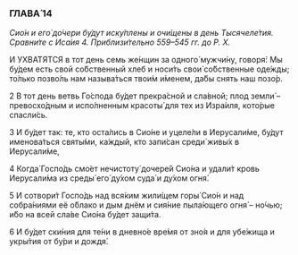 ### ГЛАВА́ 14

_Сио́н и его́ до́чери бу́дут иску́плены и очи́щены в день Тысячеле́тия. Сравни́те с Иса́ия 4. Приблизи́тельно 559–545 гг. до Р. Х._

И УХВА́ТЯТСЯ в тот день семь же́нщин за одного́ мужчи́ну, говоря́: Мы бу́дем есть свой со́бственный хлеб и носи́ть свои́ со́бственные оде́жды; то́лько позво́ль нам называ́ться твои́м и́менем, да́бы снять наш позо́р.

2 В тот день ветвь Го́спода бу́дет прекра́сной и сла́вной; плод земли́ – превосхо́дным и испо́лненным красоты́ для тех из Изра́иля, кото́рые спасли́сь.

3 И бу́дет так: те, кто оста́лись в Сио́не и уцеле́ли в Иерусали́ме, бу́дут именова́ться святы́ми, ка́ждый, кто запи́сан среди́ живы́х в Иерусали́ме,

4 Когда́ Госпо́дь смо́ет нечистоту́ дочере́й Сио́на и удали́т кровь Иерусали́ма из среды́ его́ ду́хом суда́ и ду́хом огня́.

5 И сотвори́т Госпо́дь над вся́ким жили́щем горы́ Сио́н и над собра́ниями её о́блако и дым днём и сия́ние пыла́ющего огня́ – но́чью; и́бо на всей сла́ве Сио́на бу́дет защи́та.

6 И бу́дет ски́ния для те́ни в дневно́е вре́мя от зно́я и для убе́жища и укры́тия от бу́ри и дождя́.
